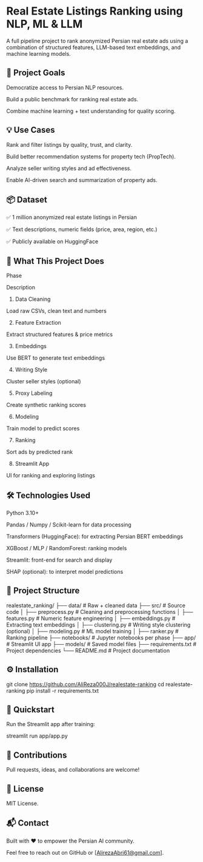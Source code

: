 # Real Estate Listings Ranking using NLP, ML & LLM

A full pipeline project to rank anonymized Persian real estate ads using a combination of structured features, LLM-based text embeddings, and machine learning models.

## 🌟 Project Goals

Democratize access to Persian NLP resources.

Build a public benchmark for ranking real estate ads.

Combine machine learning + text understanding for quality scoring.

## 💡 Use Cases

Rank and filter listings by quality, trust, and clarity.

Build better recommendation systems for property tech (PropTech).

Analyze seller writing styles and ad effectiveness.

Enable AI-driven search and summarization of property ads.

## 📦 Dataset

✅ 1 million anonymized real estate listings in Persian

✅ Text descriptions, numeric fields (price, area, region, etc.)

✅ Publicly available on HuggingFace

## 🧠 What This Project Does

Phase

Description

1. Data Cleaning

Load raw CSVs, clean text and numbers

2. Feature Extraction

Extract structured features & price metrics

3. Embeddings

Use BERT to generate text embeddings

4. Writing Style

Cluster seller styles (optional)

5. Proxy Labeling

Create synthetic ranking scores

6. Modeling

Train model to predict scores

7. Ranking

Sort ads by predicted rank

8. Streamlit App

UI for ranking and exploring listings

## 🛠 Technologies Used

Python 3.10+

Pandas / Numpy / Scikit-learn for data processing

Transformers (HuggingFace): for extracting Persian BERT embeddings

XGBoost / MLP / RandomForest: ranking models

Streamlit: front-end for search and display

SHAP (optional): to interpret model predictions

## 📁 Project Structure

realestate_ranking/
├── data/                  # Raw + cleaned data
├── src/                   # Source code
│   ├── preprocess.py      # Cleaning and preprocessing functions
│   ├── features.py        # Numeric feature engineering
│   ├── embeddings.py      # Extracting text embeddings
│   ├── clustering.py      # Writing style clustering (optional)
│   ├── modeling.py        # ML model training
│   ├── ranker.py          # Ranking pipeline
├── notebooks/             # Jupyter notebooks per phase
├── app/                   # Streamlit UI app
├── models/                # Saved model files
├── requirements.txt       # Project dependencies
└── README.md              # Project documentation

## ⚙️ Installation

git clone https://github.com/AliReza000J/realestate-ranking
cd realestate-ranking
pip install -r requirements.txt

## 🚀 Quickstart

Run the Streamlit app after training:

streamlit run app/app.py

## 🤝 Contributions

Pull requests, ideas, and collaborations are welcome!

## 📜 License

MIT License.

## 📬 Contact

Built with ❤️ to empower the Persian AI community.

Feel free to reach out on GitHub or [AlirezaAbri61@gmail.com].
